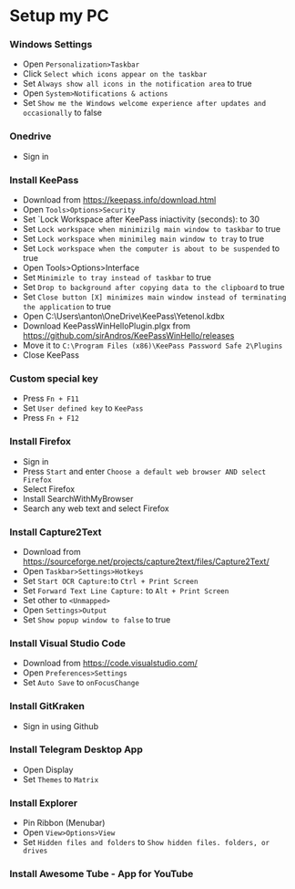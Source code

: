 # Setup my PC

### Windows Settings
* Open `Personalization>Taskbar`
* Click `Select which icons appear on the taskbar`
* Set `Always show all icons in the notif‌ication area` to true
* Open `System>Notif‌ications & actions`
* Set `Show me the Windows welcome experience after updates and occasionally` to false

### Onedrive 
* Sign in

### Install KeePass
* Download from https://keepass.info/download.html
* Open `Tools>Options>Security`
* Set `Lock Workspace after KeePass iniactivity (seconds): to 30
* Set `Lock workspace when minimizilg main window to taskbar` to true
* Set `Lock workspace when minimileg main window to tray` to true
* Set `Lock workspace when the computer is about to be suspended` to true
* Open Tools>Options>Interface
* Set `Minimizle to tray instead of taskbar` to true
* Set `Drop to background after copying data to the clipboard` to true
* Set `Close button [X] minimizes main window instead of terminating the application` to true
* Open C:\Users\anton\OneDrive\KeePass\Yetenol.kdbx
* Download KeePassWinHelloPlugin.plgx from https://github.com/sirAndros/KeePassWinHello/releases
* Move it to `C:\Program Files (x86)\KeePass Password Safe 2\Plugins`
* Close KeePass

### Custom special key
* Press `Fn + F11`
* Set `User defined key` to `KeePass`
* Press `Fn + F12`

### Install Firefox
* Sign in
* Press `Start` and enter `Choose a default web browser AND select Firefox`
* Select Firefox
* Install SearchWithMyBrowser
* Search any web text and select Firefox

### Install Capture2Text
* Download from https://sourceforge.net/projects/capture2text/files/Capture2Text/
* Open `Taskbar>Settings>Hotkeys`
* Set `Start OCR Capture:`to `Ctrl + Print Screen`
* Set `Forward Text Line Capture:` to `Alt + Print Screen`
* Set other to `<Unmapped>`
* Open `Settings>Output`
* Set `Show popup window to false` to true

### Install Visual Studio Code
* Download from https://code.visualstudio.com/
* Open `Preferences>Settings`
* Set `Auto Save` to `onFocusChange`

### Install GitKraken
* Sign in using Github

### Install Telegram Desktop App
* Open Display
* Set `Themes` to `Matrix`

### Install Explorer
* Pin Ribbon (Menubar)
* Open `View>Options>View`
* Set `Hidden files and folders` to `Show hidden files. folders, or drives`

### Install Awesome Tube - App for YouTube